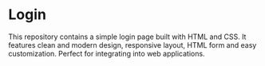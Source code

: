 # Login
This repository contains a simple login page built with HTML and CSS. It features clean and modern design, responsive layout, HTML form and easy customization. Perfect for integrating into web applications.
